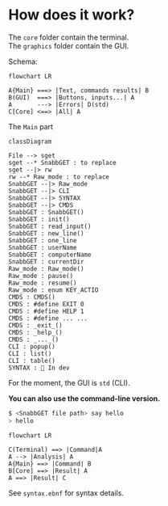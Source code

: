 # How does it work?

The `core` folder contain the terminal.  
The `graphics` folder contain the GUI.

Schema:

```mermaid
flowchart LR

A{Main} ===> |Text, commands results| B
B(GUI)  ===> |Buttons, inputs...| A
A       ---> |Errors| D(std)
C[Core] <==> |All| A
```

The `Main` part

```mermaid
classDiagram

File --> sget
sget --* SnabbGET : to replace
sget --|> rw
rw --* Raw_mode : to replace
SnabbGET --|> Raw_mode
SnabbGET --|> CLI
SnabbGET --|> SYNTAX
SnabbGET --|> CMDS
SnabbGET : SnabbGET()
SnabbGET : init()
SnabbGET : read_input()
SnabbGET : new_line()
SnabbGET : one_line
SnabbGET : userName
SnabbGET : computerName
SnabbGET : currentDir
Raw_mode : Raw_mode()
Raw_mode : pause()
Raw_mode : resume()
Raw_mode : enum KEY_ACTIO
CMDS : CMDS()
CMDS : #define EXIT 0
CMDS : #define HELP 1
CMDS : #define ... ...
CMDS : _exit_()
CMDS : _help_()
CMDS : _..._()
CLI : popup()
CLI : list()
CLI : table()
SYNTAX : 🦺 In dev
```

For the moment, the GUI is `std` (CLI).

**You can also use the command-line version.**

```sh
$ <SnabbGET file path> say hello
> hello
```

```mermaid
flowchart LR

C(Terminal) ==> |Command|A
A --> |Analysis| A
A{Main} ==> |Command| B
B[Core] ==> |Result| A
A ==> |Result| C
```

See `syntax.ebnf` for syntax details.
